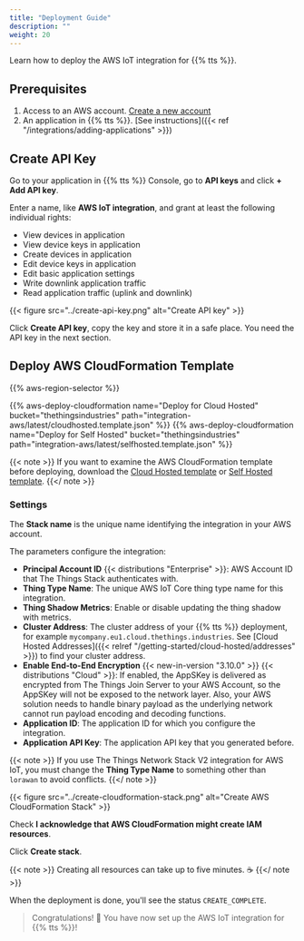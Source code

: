 ```yaml
---
title: "Deployment Guide"
description: ""
weight: 20
---
```


Learn how to deploy the AWS IoT integration for {{% tts %}}.

<!--more-->

## Prerequisites

1. Access to an AWS account. [Create a new account](https://aws.amazon.com/resources/create-account/)
2. An application in {{% tts %}}. [See instructions]({{< ref "/integrations/adding-applications" >}})

## Create API Key

Go to your application in {{% tts %}} Console, go to **API keys** and click **+ Add API key**.

Enter a name, like **AWS IoT integration**, and grant at least the following individual rights:

- View devices in application
- View device keys in application
- Create devices in application
- Edit device keys in application
- Edit basic application settings
- Write downlink application traffic
- Read application traffic (uplink and downlink)

{{< figure src="../create-api-key.png" alt="Create API key" >}}

Click **Create API key**, copy the key and store it in a safe place. You need the API key in the next section.

## Deploy AWS CloudFormation Template

{{% aws-region-selector %}}

{{% aws-deploy-cloudformation name="Deploy for Cloud Hosted" bucket="thethingsindustries" path="integration-aws/latest/cloudhosted.template.json" %}}
{{% aws-deploy-cloudformation name="Deploy for Self Hosted" bucket="thethingsindustries" path="integration-aws/latest/selfhosted.template.json" %}}

{{< note >}} If you want to examine the AWS CloudFormation template before deploying, download the [Cloud Hosted template](https://s3.amazonaws.com/thethingsindustries/integration-aws/latest/cloudhosted.template.json) or [Self Hosted template](https://s3.amazonaws.com/thethingsindustries/integration-aws/latest/selfhosted.template.json). {{</ note >}}

### Settings

The **Stack name** is the unique name identifying the integration in your AWS account.

The parameters configure the integration:

- **Principal Account ID** {{< distributions "Enterprise" >}}: AWS Account ID that The Things Stack authenticates with.
- **Thing Type Name**: The unique AWS IoT Core thing type name for this integration.
- **Thing Shadow Metrics**: Enable or disable updating the thing shadow with metrics.
- **Cluster Address**: The cluster address of your {{% tts %}} deployment, for example `mycompany.eu1.cloud.thethings.industries`. See [Cloud Hosted Addresses]({{< relref "/getting-started/cloud-hosted/addresses" >}}) to find your cluster address.
- **Enable End-to-End Encryption** {{< new-in-version "3.10.0" >}} {{< distributions "Cloud" >}}: If enabled, the AppSKey is delivered as encrypted from The Things Join Server to your AWS Account, so the AppSKey will not be exposed to the network layer. Also, your AWS solution needs to handle binary payload as the underlying network cannot run payload encoding and decoding functions.
- **Application ID**: The application ID for which you configure the integration.
- **Application API Key**: The application API key that you generated before.

{{< note >}} If you use The Things Network Stack V2 integration for AWS IoT, you must change the **Thing Type Name** to something other than `lorawan` to avoid conflicts. {{</ note >}}

{{< figure src="../create-cloudformation-stack.png" alt="Create AWS CloudFormation Stack" >}}

Check **I acknowledge that AWS CloudFormation might create IAM resources**.

Click **Create stack**.

{{< note >}} Creating all resources can take up to five minutes.  ☕ {{</ note >}}

When the deployment is done, you'll see the status `CREATE_COMPLETE`.

> Congratulations! 🎉 You have now set up the AWS IoT integration for {{% tts %}}!

